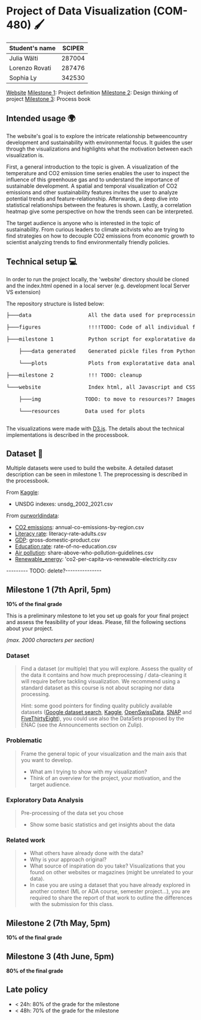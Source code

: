 # Project of Data Visualization (COM-480) 🖌️

| Student's name | SCIPER |
| -------------- | ------ |
| Julia Wälti | 287004 |
| Lorenzo Rovati| 287476 |
|Sophia Ly | 342530|

[Website](https://com-480-data-visualization.github.io/project-2023-unsdg_viz/website/index.html) 
[Milestone 1](https://github.com/com-480-data-visualization/project-2023-unsdg_viz/blob/master/milestone1/UNSDG_viz_M1.pdf): Project definition 
[Milestone 2](https://github.com/com-480-data-visualization/project-2023-unsdg_viz/blob/master/milestone2/UNSDG_viz-M2.pdf): Design thinking of project
[Milestone 3](#milestone-3): Process book 

## Intended usage 🌍
The website's goal is to explore the intricate relationship betweencountry development and sustainability with environmental focus. It guides the user through the visualizations and highlights what the motivation between each visualization is. 

First, a general introduction to the topic is given. A visualization of the temperature and CO2 emission time series enables the user to inspect the influence of this greenhouse gas and to understand the importance of sustainable development. 
A spatial and temporal visualization of CO2 emissions and other sustainability features invites the user to analyze potential trends and feature-relationship. 
Afterwards, a deep dive into statistical relationships between the features is shown. Lastly, a correlation heatmap give some perspective on how the trends seen can be interpreted.  

The target audience is anyone who is interested in the topic of sustainability. From curious leaders to climate acitvists who are trying to find strategies on how to decouple CO2 emissions from economic growth to scientist analyzing trends to find environmentally friendly policies.

## Technical setup 💻
In order to run the project locally, the 'website' directory should be cloned and the index.html opened in a local server (e.g. development local Server VS extension)

The repository structure is listed below: <br />
<pre>
├───data                  All the data used for preprocessing <br />
├───figures               !!!!TODO: Code of all individual figures --> Should we delete?<br />
├───milestone 1           Python script for exploratative data analysis and preprocessing <br />
    ├───data generated    Generated pickle files from Python script (EDA and preprocessing)<br />
    └───plots             Plots from exploratative data analysis<br />
├───milestone 2           !!! TODO: cleanup<br />
└───website               Index html, all Javascript and CSS files  <br />
    ├───img              TODO: to move to resources?? Images used for hero image <br />
    └───resources        Data used for plots<br />
</pre>
     
The visualizations were made with [D3.js](https://d3js.org/). The details about the technical implementations is described in the processbook.

## Dataset 💾
Multiple datasets were used to build the website. A detailed dataset description can be seen in milestone 1. The preprocessing is described in the processbook.

From [Kaggle](https://www.kaggle.com/datasets/vittoriogiatti/unsdg-united-nations-sustainable-development-group): 
- UNSDG indexes: unsdg_2002_2021.csv

From [ourworldindata](https://ourworldindata.org/):
- [CO2 emissions](https://ourworldindata.org/grapher/co-emissions-per-capita?tab=table): annual-co-emissions-by-region.csv
- [Literacy rate](https://ourworldindata.org/grapher/gross-domestic-product?tab=table): literacy-rate-adults.csv
- [GDP](https://ourworldindata.org/grapher/gross-domestic-product?tab=table): gross-domestic-product.csv
- [Education rate](https://ourworldindata.org/grapher/projections-of-the-rate-of-no-education-based-on-current-global-education-trends-1970-2050?tab=table): rate-of-no-education.csv
- [Air pollution](https://ourworldindata.org/grapher/share-above-who-pollution-guidelines?tab=table): share-above-who-pollution-guidelines.csv
- [Renewable_energy](https://ourworldindata.org/grapher/co2-per-capita-vs-renewable-electricity?tab=table): 'co2-per-capita-vs-renewable-electricity.csv

--------- TODO: delete?---------------
## Milestone 1 (7th April, 5pm)

**10% of the final grade**

This is a preliminary milestone to let you set up goals for your final project and assess the feasibility of your ideas.
Please, fill the following sections about your project.

*(max. 2000 characters per section)*

### Dataset

> Find a dataset (or multiple) that you will explore. Assess the quality of the data it contains and how much preprocessing / data-cleaning it will require before tackling visualization. We recommend using a standard dataset as this course is not about scraping nor data processing.
>
> Hint: some good pointers for finding quality publicly available datasets ([Google dataset search](https://datasetsearch.research.google.com/), [Kaggle](https://www.kaggle.com/datasets), [OpenSwissData](https://opendata.swiss/en/), [SNAP](https://snap.stanford.edu/data/) and [FiveThirtyEight](https://data.fivethirtyeight.com/)), you could use also the DataSets proposed by the ENAC (see the Announcements section on Zulip).

### Problematic

> Frame the general topic of your visualization and the main axis that you want to develop.
> - What am I trying to show with my visualization?
> - Think of an overview for the project, your motivation, and the target audience.

### Exploratory Data Analysis

> Pre-processing of the data set you chose
> - Show some basic statistics and get insights about the data

### Related work


> - What others have already done with the data?
> - Why is your approach original?
> - What source of inspiration do you take? Visualizations that you found on other websites or magazines (might be unrelated to your data).
> - In case you are using a dataset that you have already explored in another context (ML or ADA course, semester project...), you are required to share the report of that work to outline the differences with the submission for this class.

## Milestone 2 (7th May, 5pm)

**10% of the final grade**


## Milestone 3 (4th June, 5pm)

**80% of the final grade**


## Late policy

- < 24h: 80% of the grade for the milestone
- < 48h: 70% of the grade for the milestone

